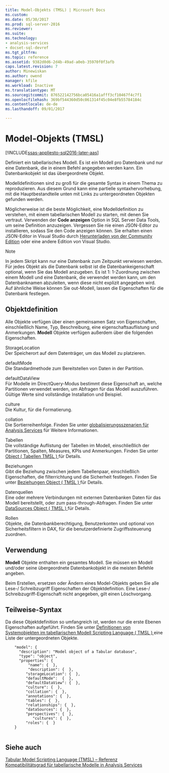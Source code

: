 ```yaml
---
title: Model-Objekts (TMSL) | Microsoft Docs
ms.custom: 
ms.date: 05/30/2017
ms.prod: sql-server-2016
ms.reviewer: 
ms.suite: 
ms.technology:
- analysis-services
- docset-sql-devref
ms.tgt_pltfrm: 
ms.topic: reference
ms.assetid: 9382d0d6-2d4b-49ad-a0eb-35970f0f3afb
caps.latest.revision: 7
author: Minewiskan
ms.author: owend
manager: kfile
ms.workload: Inactive
ms.translationtype: MT
ms.sourcegitcommit: 876522142756bca05416a1afff3cf10467f4c7f1
ms.openlocfilehash: 369bf544360d50c061314f45c04e8fb55784184c
ms.contentlocale: de-de
ms.lasthandoff: 09/01/2017

---
```

# <a name="model-object-tmsl"></a>Model-Objekts (TMSL)

[!INCLUDE[ssas-appliesto-sql2016-later-aas](../../includes/ssas-appliesto-sql2016-later-aas.md)]

  Definiert ein tabellarisches Modell. Es ist ein Modell pro Datenbank und nur eine Datenbank, die in einem Befehl angegeben werden kann. Ein Datenbankobjekt ist das übergeordnete Objekt.  
  
 Modelldefinitionen sind zu groß für die gesamte Syntax in einem Thema zu reproduzieren. Aus diesem Grund kann eine partielle syntaxhervorhebung, mit die Hauptbestandteile unten mit Links zu untergeordneten Objekten gefunden werden.  
  
 Möglicherweise ist die beste Möglichkeit, eine Modelldefinition zu verstehen, mit einem tabellarischen Modell zu starten, mit denen Sie vertraut. Verwenden der **Code anzeigen** Option in SQL Server Data Tools, um seine Definition anzuzeigen. Vergessen Sie nie einen JSON-Editor zu installieren, sodass Sie den Code anzeigen können. Sie erhalten einen JSON-Editor in Visual Studio durch [Herunterladen von der Community Edition](https://www.visualstudio.com/downloads/download-visual-studio-vs.aspx) oder eine andere Edition von Visual Studio.  
  
> [!NOTE]  
>  In jedem Skript kann nur eine Datenbank zum Zeitpunkt verwiesen werden. Für jedes Objekt als die Datenbank selbst ist die Datenbankeigenschaft optional, wenn Sie das Modell anzugeben. Es ist 1: 1-Zuordnung zwischen einem Modell und eine Datenbank, die verwendet werden kann, um den Datenbanknamen abzuleiten, wenn diese nicht explizit angegeben wird.   
> Auf ähnliche Weise können Sie out-Modell, lassen die Eigenschaften für die Datenbank festlegen.  
  
## <a name="object-definition"></a>Objektdefinition  
 Alle Objekte verfügen über einen gemeinsamen Satz von Eigenschaften, einschließlich Name, Typ, Beschreibung, eine eigenschaftsauflistung und Anmerkungen. **Modell** Objekte verfügen außerdem über die folgenden Eigenschaften.  
  
 StorageLocation  
 Der Speicherort auf dem Datenträger, um das Modell zu platzieren.  
  
 defaultMode  
 Die Standardmethode zum Bereitstellen von Daten in der Partition.  
  
 defaultDataView  
 Für Modelle im DirectQuery-Modus bestimmt diese Eigenschaft an, welche Partitionen verwendet werden, um Abfragen für das Modell auszuführen.  Gültige Werte sind vollständige Installation und Beispiel.  
  
 culture  
 Die Kultur, für die Formatierung.  
  
 collation  
 Die Sortierreihenfolge. Finden Sie unter [globalisierungsszenarien für Analysis Services](../../analysis-services/globalization-scenarios-for-analysis-services.md) für Weitere Informationen.  
  
 Tabellen  
 Die vollständige Auflistung der Tabellen im Modell, einschließlich der Partitionen, Spalten, Measures, KPIs und Anmerkungen. Finden Sie unter [Object &#40; Tabellen TMSL &#41; ](../../analysis-services/tabular-models-scripting-language-objects/tables-object-tmsl.md) für Details.  
  
 Beziehungen  
 Gibt die Beziehung zwischen jedem Tabellenpaar, einschließlich Eigenschaften, die filterrichtung und die Sicherheit festlegen. Finden Sie unter [Beziehungen Object &#40; TMSL &#41; ](../../analysis-services/tabular-models-scripting-language-objects/relationships-object-tmsl.md) für Details.  
  
 Datenquellen  
 Eine oder mehrere Verbindungen mit externen Datenbanken Daten für das Modell bereitstellt, oder zum pass-through-Abfragen. Finden Sie unter [DataSources Object &#40; TMSL &#41; ](../../analysis-services/tabular-models-scripting-language-objects/datasources-object-tmsl.md) für Details.  
  
 Rollen  
 Objekte, die Datenbankberechtigung, Benutzerkonten und optional von Sicherheitsfiltern in DAX, für die benutzerdefinierte Zugriffssteuerung zuordnen.  
  
## <a name="usage"></a>Verwendung  
 **Modell** Objekte enthalten ein gesamtes Modell. Sie müssen ein Modell und/oder seine übergeordnete Datenbankobjekt in die meisten Befehle angeben.  
  
 Beim Erstellen, ersetzen oder Ändern eines Model-Objekts geben Sie alle Lese-/ Schreibzugriff Eigenschaften der Objektdefinition. Eine Lese-/ Schreibzugriff-Eigenschaft nicht angegeben, gilt einen Löschvorgang.  
  
## <a name="partial-syntax"></a>Teilweise-Syntax  
 Da diese Objektdefinition so umfangreich ist, werden nur die erste Ebenen Eigenschaften aufgeführt. Finden Sie unter [Definitionen von Systemobjekten im tabellarischen Modell Scripting Language &#40; TMSL &#41; ](../../analysis-services/tabular-models-scripting-language-objects/tmsl-reference-tabular-objects.md) eine Liste der untergeordneten Objekte.  
  
```  
    "model": {  
      "description": "Model object of a Tabular database",  
      "type": "object",  
      "properties": {  
          "name": {  },  
          "description": {  },  
         "storageLocation": {  },  
         "defaultMode":  {  },  
         "defaultDataView": {  },  
         "culture": {  },  
         "collation": {  },  
         "annotations": {  },  
         "tables": {  },  
         "relationships": {  },  
         "dataSources": {  },  
         "perspectives": {  },  
            "cultures": {  },  
         "roles": {  }  
    }  
  
```  
  
## <a name="see-also"></a>Siehe auch  
 [Tabular Model Scripting Language &#40;TMSL&#41; – Referenz](../../analysis-services/tabular-model-scripting-language-tmsl-reference.md)   
 [Kompatibilitätsgrad für tabellarische Modelle in Analysis Services](../../analysis-services/tabular-models/compatibility-level-for-tabular-models-in-analysis-services.md)  
  
  

